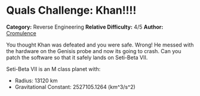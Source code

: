 # Quals Challenge: Khan!!!! #

**Category:** Reverse Engineering
**Relative Difficulty:** 4/5
**Author:** [Cromulence](https://cromulence.com/)

You thought Khan was defeated and you were safe. Wrong! He messed with the hardware on the Genisis probe and now its going to crash. Can you patch the software so that it safely lands on Seti-Beta VII.

Seti-Beta VII is an M class planet with:
- Radius: 13120 km
- Gravitational Constant: 2527105.1264 (km^3/s^2)